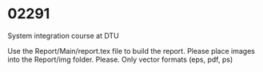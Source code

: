 # 02291
System integration course at DTU

Use the Report/Main/report.tex file to build the report. Please place images into the Report/img folder. Please. Only vector formats (eps, pdf, ps)
